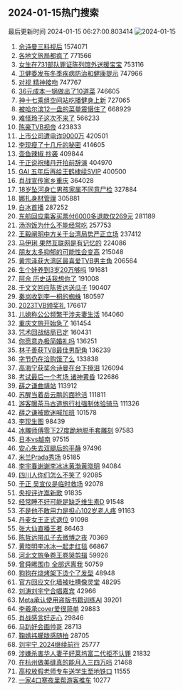 ## 2024-01-15热门搜索 
最后更新时间 2024-01-15 06:27:00.803414 
![2024-01-15](https://imgs-storage.s3.us-east-005.backblazeb2.com/20240115/2024-01-15.png?versionId=4_z8fbbed132d73df8689c40f13_f1073a19b77bd4ca3_d20240114_m222700_c005_v0501012_t0031_u01705271220692) 
1. [佘诗曼三料视后](https://s.weibo.com/weibo?q=%E4%BD%98%E8%AF%97%E6%9B%BC%E4%B8%89%E6%96%99%E8%A7%86%E5%90%8E&t=31&band_rank=1&Refer=top) 1574071
1. [各地文旅局都疯了](https://s.weibo.com/weibo?q=%E5%90%84%E5%9C%B0%E6%96%87%E6%97%85%E5%B1%80%E9%83%BD%E7%96%AF%E4%BA%86&t=31&band_rank=7&Refer=top) 771566
1. [女生在731部队罪证陈列馆外送暖宝宝](https://s.weibo.com/weibo?q=%23%E5%A5%B3%E7%94%9F%E5%9C%A8731%E9%83%A8%E9%98%9F%E7%BD%AA%E8%AF%81%E9%99%88%E5%88%97%E9%A6%86%E5%A4%96%E9%80%81%E6%9A%96%E5%AE%9D%E5%AE%9D%23&t=31&band_rank=2&Refer=top) 753116
1. [卫健委发布冬季疾病防治和健康提示](https://s.weibo.com/weibo?q=%23%E5%8D%AB%E5%81%A5%E5%A7%94%E5%8F%91%E5%B8%83%E5%86%AC%E5%AD%A3%E7%96%BE%E7%97%85%E9%98%B2%E6%B2%BB%E5%92%8C%E5%81%A5%E5%BA%B7%E6%8F%90%E7%A4%BA%23&t=31&band_rank=3&Refer=top) 747966
1. [对视 精神接吻](https://s.weibo.com/weibo?q=%E5%AF%B9%E8%A7%86%20%E7%B2%BE%E7%A5%9E%E6%8E%A5%E5%90%BB&t=31&band_rank=4&Refer=top) 747767
1. [36元成本一锅做出了10道菜](https://s.weibo.com/weibo?q=36%E5%85%83%E6%88%90%E6%9C%AC%E4%B8%80%E9%94%85%E5%81%9A%E5%87%BA%E4%BA%8610%E9%81%93%E8%8F%9C&t=31&band_rank=5&Refer=top) 746605
1. [神十七乘组空间站吃播健身上新](https://s.weibo.com/weibo?q=%23%E7%A5%9E%E5%8D%81%E4%B8%83%E4%B9%98%E7%BB%84%E7%A9%BA%E9%97%B4%E7%AB%99%E5%90%83%E6%92%AD%E5%81%A5%E8%BA%AB%E4%B8%8A%E6%96%B0%23&t=31&band_rank=3&Refer=top) 727065
1. [被哈尔滨12一盘的菜量震慑住了](https://s.weibo.com/weibo?q=%23%E8%A2%AB%E5%93%88%E5%B0%94%E6%BB%A812%E4%B8%80%E7%9B%98%E7%9A%84%E8%8F%9C%E9%87%8F%E9%9C%87%E6%85%91%E4%BD%8F%E4%BA%86%23&t=31&band_rank=6&Refer=top) 668929
1. [难怪玲子这次不来了](https://s.weibo.com/weibo?q=%E9%9A%BE%E6%80%AA%E7%8E%B2%E5%AD%90%E8%BF%99%E6%AC%A1%E4%B8%8D%E6%9D%A5%E4%BA%86&t=31&band_rank=8&Refer=top) 566233
1. [陈豪TVB视帝](https://s.weibo.com/weibo?q=%23%E9%99%88%E8%B1%AATVB%E8%A7%86%E5%B8%9D%23&t=31&band_rank=9&Refer=top) 423833
1. [上市公司遭电诈9000万](https://s.weibo.com/weibo?q=%23%E4%B8%8A%E5%B8%82%E5%85%AC%E5%8F%B8%E9%81%AD%E7%94%B5%E8%AF%889000%E4%B8%87%23&t=31&band_rank=10&Refer=top) 420501
1. [李现瘦了十几斤的秘密](https://s.weibo.com/weibo?q=%23%E6%9D%8E%E7%8E%B0%E7%98%A6%E4%BA%86%E5%8D%81%E5%87%A0%E6%96%A4%E7%9A%84%E7%A7%98%E5%AF%86%23&t=31&band_rank=11&Refer=top) 414605
1. [壶鱼辣椒 抄袭](https://s.weibo.com/weibo?q=%E5%A3%B6%E9%B1%BC%E8%BE%A3%E6%A4%92%20%E6%8A%84%E8%A2%AD&t=31&band_rank=12&Refer=top) 409844
1. [于正说祝绪丹开拍前辞演](https://s.weibo.com/weibo?q=%E4%BA%8E%E6%AD%A3%E8%AF%B4%E7%A5%9D%E7%BB%AA%E4%B8%B9%E5%BC%80%E6%8B%8D%E5%89%8D%E8%BE%9E%E6%BC%94&t=31&band_rank=13&Refer=top) 404970
1. [GAI 五年后再给王鹤棣续SVIP](https://s.weibo.com/weibo?q=GAI%20%E4%BA%94%E5%B9%B4%E5%90%8E%E5%86%8D%E7%BB%99%E7%8E%8B%E9%B9%A4%E6%A3%A3%E7%BB%ADSVIP&t=31&band_rank=14&Refer=top) 400500
1. [肖战宣传家乡重庆](https://s.weibo.com/weibo?q=%23%E8%82%96%E6%88%98%E5%AE%A3%E4%BC%A0%E5%AE%B6%E4%B9%A1%E9%87%8D%E5%BA%86%23&t=31&band_rank=15&Refer=top) 364028
1. [18岁坠河身亡男孩家属不同意尸检](https://s.weibo.com/weibo?q=%2318%E5%B2%81%E5%9D%A0%E6%B2%B3%E8%BA%AB%E4%BA%A1%E7%94%B7%E5%AD%A9%E5%AE%B6%E5%B1%9E%E4%B8%8D%E5%90%8C%E6%84%8F%E5%B0%B8%E6%A3%80%23&t=31&band_rank=16&Refer=top) 327884
1. [娜扎身材管理](https://s.weibo.com/weibo?q=%23%E5%A8%9C%E6%89%8E%E8%BA%AB%E6%9D%90%E7%AE%A1%E7%90%86%23&t=31&band_rank=17&Refer=top) 305881
1. [白冰首播](https://s.weibo.com/weibo?q=%E7%99%BD%E5%86%B0%E9%A6%96%E6%92%AD&t=31&band_rank=18&Refer=top) 287252
1. [东航回应乘客买票付6000多退款仅269元](https://s.weibo.com/weibo?q=%23%E4%B8%9C%E8%88%AA%E5%9B%9E%E5%BA%94%E4%B9%98%E5%AE%A2%E4%B9%B0%E7%A5%A8%E4%BB%986000%E5%A4%9A%E9%80%80%E6%AC%BE%E4%BB%85269%E5%85%83%23&t=31&band_rank=20&Refer=top) 281189
1. [汤泡饭为什么不能经常吃](https://s.weibo.com/weibo?q=%23%E6%B1%A4%E6%B3%A1%E9%A5%AD%E4%B8%BA%E4%BB%80%E4%B9%88%E4%B8%8D%E8%83%BD%E7%BB%8F%E5%B8%B8%E5%90%83%23&t=31&band_rank=19&Refer=top) 257753
1. [王毅阐明中方关于台湾局势严正立场](https://s.weibo.com/weibo?q=%23%E7%8E%8B%E6%AF%85%E9%98%90%E6%98%8E%E4%B8%AD%E6%96%B9%E5%85%B3%E4%BA%8E%E5%8F%B0%E6%B9%BE%E5%B1%80%E5%8A%BF%E4%B8%A5%E6%AD%A3%E7%AB%8B%E5%9C%BA%23&t=31&band_rank=20&Refer=top) 237412
1. [马伊琍 果然互联网是有记忆的](https://s.weibo.com/weibo?q=%E9%A9%AC%E4%BC%8A%E7%90%8D%20%E6%9E%9C%E7%84%B6%E4%BA%92%E8%81%94%E7%BD%91%E6%98%AF%E6%9C%89%E8%AE%B0%E5%BF%86%E7%9A%84&t=31&band_rank=21&Refer=top) 224086
1. [朋友太多抑郁的可能性会变高](https://s.weibo.com/weibo?q=%23%E6%9C%8B%E5%8F%8B%E5%A4%AA%E5%A4%9A%E6%8A%91%E9%83%81%E7%9A%84%E5%8F%AF%E8%83%BD%E6%80%A7%E4%BC%9A%E5%8F%98%E9%AB%98%23&t=31&band_rank=22&Refer=top) 215048
1. [黄宗泽获大湾区最喜爱TVB男主角](https://s.weibo.com/weibo?q=%23%E9%BB%84%E5%AE%97%E6%B3%BD%E8%8E%B7%E5%A4%A7%E6%B9%BE%E5%8C%BA%E6%9C%80%E5%96%9C%E7%88%B1TVB%E7%94%B7%E4%B8%BB%E8%A7%92%23&t=31&band_rank=23&Refer=top) 206564
1. [生个娃养到3岁20万够吗](https://s.weibo.com/weibo?q=%23%E7%94%9F%E4%B8%AA%E5%A8%83%E5%85%BB%E5%88%B03%E5%B2%8120%E4%B8%87%E5%A4%9F%E5%90%97%23&t=31&band_rank=24&Refer=top) 191681
1. [阿佘 历史话我想你了](https://s.weibo.com/weibo?q=%E9%98%BF%E4%BD%98%20%E5%8E%86%E5%8F%B2%E8%AF%9D%E6%88%91%E6%83%B3%E4%BD%A0%E4%BA%86&t=31&band_rank=25&Refer=top) 191008
1. [于文文回应陈哲远送瓜子](https://s.weibo.com/weibo?q=%23%E4%BA%8E%E6%96%87%E6%96%87%E5%9B%9E%E5%BA%94%E9%99%88%E5%93%B2%E8%BF%9C%E9%80%81%E7%93%9C%E5%AD%90%23&t=31&band_rank=26&Refer=top) 190407
1. [秦岚收到李一桐的蜘蛛](https://s.weibo.com/weibo?q=%23%E7%A7%A6%E5%B2%9A%E6%94%B6%E5%88%B0%E6%9D%8E%E4%B8%80%E6%A1%90%E7%9A%84%E8%9C%98%E8%9B%9B%23&t=31&band_rank=27&Refer=top) 180597
1. [2023TVB颁奖礼](https://s.weibo.com/weibo?q=%232023TVB%E9%A2%81%E5%A5%96%E7%A4%BC%23&t=31&band_rank=28&Refer=top) 176617
1. [儿媳称公公频繁干涉夫妻生活](https://s.weibo.com/weibo?q=%23%E5%84%BF%E5%AA%B3%E7%A7%B0%E5%85%AC%E5%85%AC%E9%A2%91%E7%B9%81%E5%B9%B2%E6%B6%89%E5%A4%AB%E5%A6%BB%E7%94%9F%E6%B4%BB%23&t=31&band_rank=29&Refer=top) 164060
1. [重庆文旅开始急了](https://s.weibo.com/weibo?q=%23%E9%87%8D%E5%BA%86%E6%96%87%E6%97%85%E5%BC%80%E5%A7%8B%E6%80%A5%E4%BA%86%23&t=31&band_rank=30&Refer=top) 161454
1. [咒术回战结局已定](https://s.weibo.com/weibo?q=%23%E5%92%92%E6%9C%AF%E5%9B%9E%E6%88%98%E7%BB%93%E5%B1%80%E5%B7%B2%E5%AE%9A%23&t=31&band_rank=31&Refer=top) 160431
1. [你愿意办极简婚礼吗](https://s.weibo.com/weibo?q=%23%E4%BD%A0%E6%84%BF%E6%84%8F%E5%8A%9E%E6%9E%81%E7%AE%80%E5%A9%9A%E7%A4%BC%E5%90%97%23&t=31&band_rank=32&Refer=top) 136251
1. [林子善获TVB最佳男配角](https://s.weibo.com/weibo?q=%23%E6%9E%97%E5%AD%90%E5%96%84%E8%8E%B7TVB%E6%9C%80%E4%BD%B3%E7%94%B7%E9%85%8D%E8%A7%92%23&t=31&band_rank=29&Refer=top) 136239
1. [字节仍在洽购饿了么](https://s.weibo.com/weibo?q=%23%E5%AD%97%E8%8A%82%E4%BB%8D%E5%9C%A8%E6%B4%BD%E8%B4%AD%E9%A5%BF%E4%BA%86%E4%B9%88%23&t=31&band_rank=33&Refer=top) 133838
1. [高海宁获奖佘诗曼在台下擦泪](https://s.weibo.com/weibo?q=%23%E9%AB%98%E6%B5%B7%E5%AE%81%E8%8E%B7%E5%A5%96%E4%BD%98%E8%AF%97%E6%9B%BC%E5%9C%A8%E5%8F%B0%E4%B8%8B%E6%93%A6%E6%B3%AA%23&t=31&band_rank=27&Refer=top) 126094
1. [考试最后一个考场 诸神黄昏](https://s.weibo.com/weibo?q=%E8%80%83%E8%AF%95%E6%9C%80%E5%90%8E%E4%B8%80%E4%B8%AA%E8%80%83%E5%9C%BA%20%E8%AF%B8%E7%A5%9E%E9%BB%84%E6%98%8F&t=31&band_rank=34&Refer=top) 122686
1. [薛之谦曲靖站](https://s.weibo.com/weibo?q=%23%E8%96%9B%E4%B9%8B%E8%B0%A6%E6%9B%B2%E9%9D%96%E7%AB%99%23&t=31&band_rank=48&Refer=top) 113912
1. [苏醒当着岳云鹏的面抢活](https://s.weibo.com/weibo?q=%23%E8%8B%8F%E9%86%92%E5%BD%93%E7%9D%80%E5%B2%B3%E4%BA%91%E9%B9%8F%E7%9A%84%E9%9D%A2%E6%8A%A2%E6%B4%BB%23&t=31&band_rank=35&Refer=top) 111811
1. [游客曝茶马古道旅行社强制体验骑马](https://s.weibo.com/weibo?q=%23%E6%B8%B8%E5%AE%A2%E6%9B%9D%E8%8C%B6%E9%A9%AC%E5%8F%A4%E9%81%93%E6%97%85%E8%A1%8C%E7%A4%BE%E5%BC%BA%E5%88%B6%E4%BD%93%E9%AA%8C%E9%AA%91%E9%A9%AC%23&t=31&band_rank=36&Refer=top) 111326
1. [薛之谦被歌迷喊加班](https://s.weibo.com/weibo?q=%E8%96%9B%E4%B9%8B%E8%B0%A6%E8%A2%AB%E6%AD%8C%E8%BF%B7%E5%96%8A%E5%8A%A0%E7%8F%AD&t=31&band_rank=37&Refer=top) 101578
1. [李现生图](https://s.weibo.com/weibo?q=%E6%9D%8E%E7%8E%B0%E7%94%9F%E5%9B%BE&t=31&band_rank=38&Refer=top) 98439
1. [冰雕师傅零下27度跪地脱手套雕刻](https://s.weibo.com/weibo?q=%23%E5%86%B0%E9%9B%95%E5%B8%88%E5%82%85%E9%9B%B6%E4%B8%8B27%E5%BA%A6%E8%B7%AA%E5%9C%B0%E8%84%B1%E6%89%8B%E5%A5%97%E9%9B%95%E5%88%BB%23&t=31&band_rank=39&Refer=top) 97583
1. [日本vs越南](https://s.weibo.com/weibo?q=%E6%97%A5%E6%9C%ACvs%E8%B6%8A%E5%8D%97&t=31&band_rank=40&Refer=top) 97515
1. [安心失去双腿后的平静](https://s.weibo.com/weibo?q=%E5%AE%89%E5%BF%83%E5%A4%B1%E5%8E%BB%E5%8F%8C%E8%85%BF%E5%90%8E%E7%9A%84%E5%B9%B3%E9%9D%99&t=31&band_rank=41&Refer=top) 97496
1. [米兰Prada秀场](https://s.weibo.com/weibo?q=%E7%B1%B3%E5%85%B0Prada%E7%A7%80%E5%9C%BA&t=31&band_rank=42&Refer=top) 95185
1. [李宇春谢谢李冰冰黄渤黄晓明](https://s.weibo.com/weibo?q=%23%E6%9D%8E%E5%AE%87%E6%98%A5%E8%B0%A2%E8%B0%A2%E6%9D%8E%E5%86%B0%E5%86%B0%E9%BB%84%E6%B8%A4%E9%BB%84%E6%99%93%E6%98%8E%23&t=31&band_rank=43&Refer=top) 94084
1. [四川人你们怎么不笑了](https://s.weibo.com/weibo?q=%23%E5%9B%9B%E5%B7%9D%E4%BA%BA%E4%BD%A0%E4%BB%AC%E6%80%8E%E4%B9%88%E4%B8%8D%E7%AC%91%E4%BA%86%23&t=31&band_rank=44&Refer=top) 92085
1. [于正 吴宣仪是临时救场](https://s.weibo.com/weibo?q=%E4%BA%8E%E6%AD%A3%20%E5%90%B4%E5%AE%A3%E4%BB%AA%E6%98%AF%E4%B8%B4%E6%97%B6%E6%95%91%E5%9C%BA&t=31&band_rank=45&Refer=top) 92078
1. [央视评许嵩新歌](https://s.weibo.com/weibo?q=%23%E5%A4%AE%E8%A7%86%E8%AF%84%E8%AE%B8%E5%B5%A9%E6%96%B0%E6%AD%8C%23&t=31&band_rank=46&Refer=top) 91835
1. [经常睡不好可能是缺乏维生素D](https://s.weibo.com/weibo?q=%23%E7%BB%8F%E5%B8%B8%E7%9D%A1%E4%B8%8D%E5%A5%BD%E5%8F%AF%E8%83%BD%E6%98%AF%E7%BC%BA%E4%B9%8F%E7%BB%B4%E7%94%9F%E7%B4%A0D%23&t=31&band_rank=47&Refer=top) 91548
1. [不是他不敢用力是担心102岁老人疼](https://s.weibo.com/weibo?q=%23%E4%B8%8D%E6%98%AF%E4%BB%96%E4%B8%8D%E6%95%A2%E7%94%A8%E5%8A%9B%E6%98%AF%E6%8B%85%E5%BF%83102%E5%B2%81%E8%80%81%E4%BA%BA%E7%96%BC%23&t=31&band_rank=49&Refer=top) 91163
1. [丹麦女王正式退位](https://s.weibo.com/weibo?q=%23%E4%B8%B9%E9%BA%A6%E5%A5%B3%E7%8E%8B%E6%AD%A3%E5%BC%8F%E9%80%80%E4%BD%8D%23&t=31&band_rank=50&Refer=top) 91098
1. [张大仙直播王者](https://s.weibo.com/weibo?q=%E5%BC%A0%E5%A4%A7%E4%BB%99%E7%9B%B4%E6%92%AD%E7%8E%8B%E8%80%85&t=31&band_rank=46&Refer=top) 86463
1. [陈哲远带瓜子去微博之夜](https://s.weibo.com/weibo?q=%23%E9%99%88%E5%93%B2%E8%BF%9C%E5%B8%A6%E7%93%9C%E5%AD%90%E5%8E%BB%E5%BE%AE%E5%8D%9A%E4%B9%8B%E5%A4%9C%23&t=31&band_rank=36&Refer=top) 70369
1. [黄晓明李冰冰一起走红毯](https://s.weibo.com/weibo?q=%E9%BB%84%E6%99%93%E6%98%8E%E6%9D%8E%E5%86%B0%E5%86%B0%E4%B8%80%E8%B5%B7%E8%B5%B0%E7%BA%A2%E6%AF%AF&t=31&band_rank=33&Refer=top) 66867
1. [河北文旅争卷王卷哭剪辑](https://s.weibo.com/weibo?q=%23%E6%B2%B3%E5%8C%97%E6%96%87%E6%97%85%E4%BA%89%E5%8D%B7%E7%8E%8B%E5%8D%B7%E5%93%AD%E5%89%AA%E8%BE%91%23&t=31&band_rank=44&Refer=top) 59926
1. [曾舜晞围巾 全部远离我](https://s.weibo.com/weibo?q=%E6%9B%BE%E8%88%9C%E6%99%9E%E5%9B%B4%E5%B7%BE%20%E5%85%A8%E9%83%A8%E8%BF%9C%E7%A6%BB%E6%88%91&t=31&band_rank=33&Refer=top) 50759
1. [狗狗在烧烤架下烫个了发型](https://s.weibo.com/weibo?q=%E7%8B%97%E7%8B%97%E5%9C%A8%E7%83%A7%E7%83%A4%E6%9E%B6%E4%B8%8B%E7%83%AB%E4%B8%AA%E4%BA%86%E5%8F%91%E5%9E%8B&t=31&band_rank=43&Refer=top) 48948
1. [官方回应文化墙被吐槽像灵堂](https://s.weibo.com/weibo?q=%23%E5%AE%98%E6%96%B9%E5%9B%9E%E5%BA%94%E6%96%87%E5%8C%96%E5%A2%99%E8%A2%AB%E5%90%90%E6%A7%BD%E5%83%8F%E7%81%B5%E5%A0%82%23&t=31&band_rank=32&Refer=top) 48295
1. [刘涛刘宇宁合唱嘉宾](https://s.weibo.com/weibo?q=%23%E5%88%98%E6%B6%9B%E5%88%98%E5%AE%87%E5%AE%81%E5%90%88%E5%94%B1%E5%98%89%E5%AE%BE%23&t=31&band_rank=48&Refer=top) 42966
1. [Meta承认使用盗版书籍训练AI](https://s.weibo.com/weibo?q=%23Meta%E6%89%BF%E8%AE%A4%E4%BD%BF%E7%94%A8%E7%9B%97%E7%89%88%E4%B9%A6%E7%B1%8D%E8%AE%AD%E7%BB%83AI%23&t=31&band_rank=48&Refer=top) 39201
1. [李羲承cover爱很简单](https://s.weibo.com/weibo?q=%E6%9D%8E%E7%BE%B2%E6%89%BFcover%E7%88%B1%E5%BE%88%E7%AE%80%E5%8D%95&t=31&band_rank=50&Refer=top) 29883
1. [肖战感言好走心](https://s.weibo.com/weibo?q=%23%E8%82%96%E6%88%98%E6%84%9F%E8%A8%80%E5%A5%BD%E8%B5%B0%E5%BF%83%23&t=31&band_rank=18&Refer=top) 29846
1. [马趴好会画帅哥](https://s.weibo.com/weibo?q=%E9%A9%AC%E8%B6%B4%E5%A5%BD%E4%BC%9A%E7%94%BB%E5%B8%85%E5%93%A5&t=31&band_rank=48&Refer=top) 28713
1. [鞠婧祎朦胧感随拍](https://s.weibo.com/weibo?q=%23%E9%9E%A0%E5%A9%A7%E7%A5%8E%E6%9C%A6%E8%83%A7%E6%84%9F%E9%9A%8F%E6%8B%8D%23&t=31&band_rank=49&Refer=top) 28705
1. [刘宇宁 2024继续前行](https://s.weibo.com/weibo?q=%E5%88%98%E5%AE%87%E5%AE%81%202024%E7%BB%A7%E7%BB%AD%E5%89%8D%E8%A1%8C&t=31&band_rank=40&Refer=top) 25777
1. [涉嫌杀害华人妻子好莱坞富二代拒不认罪](https://s.weibo.com/weibo?q=%23%E6%B6%89%E5%AB%8C%E6%9D%80%E5%AE%B3%E5%8D%8E%E4%BA%BA%E5%A6%BB%E5%AD%90%E5%A5%BD%E8%8E%B1%E5%9D%9E%E5%AF%8C%E4%BA%8C%E4%BB%A3%E6%8B%92%E4%B8%8D%E8%AE%A4%E7%BD%AA%23&t=31&band_rank=37&Refer=top) 21832
1. [在杭州做美缝真的能月入三四万吗](https://s.weibo.com/weibo?q=%23%E5%9C%A8%E6%9D%AD%E5%B7%9E%E5%81%9A%E7%BE%8E%E7%BC%9D%E7%9C%9F%E7%9A%84%E8%83%BD%E6%9C%88%E5%85%A5%E4%B8%89%E5%9B%9B%E4%B8%87%E5%90%97%23&t=31&band_rank=45&Refer=top) 21468
1. [高校放假老师专车送学生至地铁口](https://s.weibo.com/weibo?q=%23%E9%AB%98%E6%A0%A1%E6%94%BE%E5%81%87%E8%80%81%E5%B8%88%E4%B8%93%E8%BD%A6%E9%80%81%E5%AD%A6%E7%94%9F%E8%87%B3%E5%9C%B0%E9%93%81%E5%8F%A3%23&t=31&band_rank=49&Refer=top) 11555
1. [一家4口寒夜里帮游客推车](https://s.weibo.com/weibo?q=%23%E4%B8%80%E5%AE%B64%E5%8F%A3%E5%AF%92%E5%A4%9C%E9%87%8C%E5%B8%AE%E6%B8%B8%E5%AE%A2%E6%8E%A8%E8%BD%A6%23&t=31&band_rank=50&Refer=top) 10277
